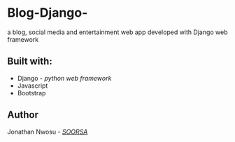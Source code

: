 # Blog-Django-
a blog, social media and entertainment web app developed with Django web framework

## Built with:
* Django - *python web framework*
* Javascript
* Bootstrap

## Author
Jonathan Nwosu - *[SOORSA](github.com/soorsa)*
